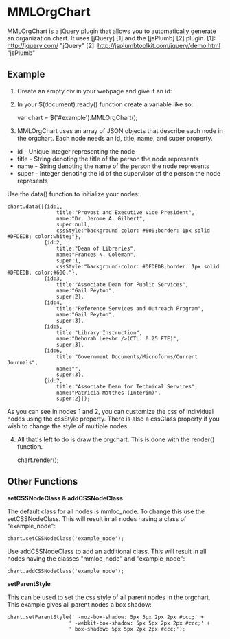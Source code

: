 MMLOrgChart
===========
MMLOrgChart is a jQuery plugin that allows you to automatically generate an organization chart.  It uses [jQuery] [1] and the [jsPlumb] [2] plugin.
[1]: http://jquery.com/ "jQuery"
[2]: http://jsplumbtoolkit.com/jquery/demo.html "jsPlumb"

Example
-------
1. Create an empty div in your webpage and give it an id:

    <div id="example"></div>

2. In your $(document).ready() function create a variable like so:

    var chart = $('#example').MMLOrgChart();

3. MMLOrgChart uses an array of JSON objects that describe each node in the orgchart.  Each node needs an id, title, name, and super property.  

* id - Unique integer representing the node
* title - String denoting the title of the person the node represents
* name - String denoting the name of the person the node represents
* super - Integer denoting the id of the supervisor of the person the node represents

Use the data() function to initialize your nodes:

    chart.data([{id:1,
    				title:"Provost and Executive Vice President",
    				name:"Dr. Jerome A. Gilbert",
    				super:null,
    				cssStyle:"background-color: #600;border: 1px solid #DFDEDB; color:white;"},
    			{id:2,
    				title:"Dean of Libraries",
    				name:"Frances N. Coleman",
    				super:1,
    				cssStyle:"background-color: #DFDEDB;border: 1px solid #DFDEDB; color:#600;"},
    			{id:3,
    				title:"Associate Dean for Public Services",
    				name:"Gail Peyton",
    				super:2},
    			{id:4,
    				title:"Reference Services and Outreach Program",
    				name:"Gail Peyton",
    				super:3},
    			{id:5,
    				title:"Library Instruction",
    				name:"Deborah Lee<br />(CTL. 0.25 FTE)",
    				super:3},
    			{id:6,
    				title:"Government Documents/Microforms/Current Journals",
    				name:"",
    				super:3},
    			{id:7,
    				title:"Associate Dean for Technical Services",
    				name:"Patricia Matthes (Interim)",
    				super:2}]);

As you can see in nodes 1 and 2, you can customize the css of individual nodes using the cssStyle property.  There is also a cssClass property if you wish to change the style of multiple nodes.

4. All that's left to do is draw the orgchart. This is done with the render() function.

    chart.render();

Other Functions
---------------

**setCSSNodeClass & addCSSNodeClass**

The default class for all nodes is mmloc_node.  To change this use the setCSSNodeClass. This will result in all nodes having a class of "example_node":

    chart.setCSSNodeClass('example_node');

Use addCSSNodeClass to add an additional class. This will result in all nodes having the classes "mmloc_node" and "example_node":

    chart.addCSSNodeClass('example_node');

**setParentStyle**

This can be used to set the css style of all parent nodes in the orgchart. This example gives all parent nodes a box shadow:

    chart.setParentStyle(' -moz-box-shadow: 5px 5px 2px 2px #ccc;' +
    					' -webkit-box-shadow: 5px 5px 2px 2px #ccc;' +
       					' box-shadow: 5px 5px 2px 2px #ccc;');